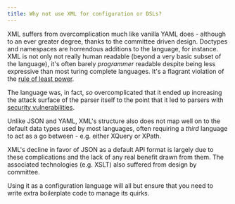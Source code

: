```yaml
---
title: Why not use XML for configuration or DSLs?
---
```


XML suffers from overcomplication much like vanilla YAML does - although to an ever greater degree, thanks to 
the committee driven design. Doctypes and namespaces are horrendous additions to the language, for instance. XML is not only not really human readable (beyond a very basic subset of the language), it's often barely *programmer* readable despite being less expressive than most turing complete languages. It's a flagrant violation of the [rule of least power](https://en.wikipedia.org/wiki/Rule_of_least_power).

The language was, in fact, *so* overcomplicated that it ended up increasing the attack surface of the parser itself to the point that it led to parsers with [security vulnerabilities](https://en.wikipedia.org/wiki/Billion_laughs).

Unlike JSON and YAML, XML's structure also does not map well on to the default data types used by most languages, often requiring a *third* language to act as a go between - e.g. either XQuery or XPath.

XML's decline in favor of JSON as a default API format is largely due to these complications and the lack of any real benefit drawn from them. The associated technologies (e.g. XSLT) also suffered from design by committee.

Using it as a configuration language will all but ensure that you need to write extra boilerplate code to manage its quirks.
